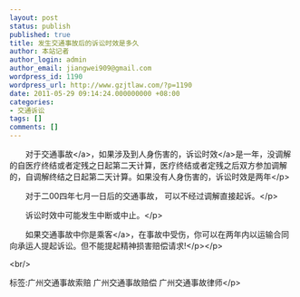 ```yaml
---
layout: post
status: publish
published: true
title: 发生交通事故后的诉讼时效是多久
author: 本站记者
author_login: admin
author_email: jiangwei909@gmail.com
wordpress_id: 1190
wordpress_url: http://www.gzjtlaw.com/?p=1190
date: 2011-05-29 09:14:24.000000000 +08:00
categories:
- 交通诉讼
tags: []
comments: []
---
```

<p><p>　　对于<a>交通事故<&#47;a>，如果涉及到人身伤害的，<a>诉讼时效<&#47;a>是一年，没调解的自医疗终结或者定残之日起第二天计算，医疗终结或者定残之后双方参加调解的，自调解终结之日起第二天计算。如果没有人身伤害的，诉讼时效是两年<&#47;p><p>　　对于二00四年七月一日后的交通事故， 可以不经过调解直接起诉。<&#47;p><p>　　诉讼时效中可能发生中断或中止。<&#47;p><p>　　如果交通事故中你是<a>乘客<&#47;a>，在事故中受伤，你可以在两年内以运输合同向承运人提起诉讼。但不能提起精神损害赔偿请求!<&#47;p><&#47;p><br&#47;><p>标签:广州交通事故索赔 广州交通事故赔偿 广州交通事故律师<&#47;p>
